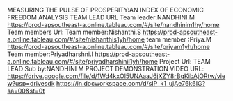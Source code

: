 MEASURING THE PULSE OF PROSPERITY:AN INDEX OF ECONOMIC FREEDOM ANALYSIS
TEAM LEAD URL
Team leader:NANDHINI.M
https://prod-apsoutheast-a.online.tableau.com/#/site/nandhinim1hy/home
Team members Url:
Team member:Nishanthi.S
https://prod-apsoutheast-a.online.tableau.com/#/site/nishanthis1yh/home
team member :Priya.M
https://prod-apsoutheast-a.online.tableau.com/#/site/priyam1yh/home
Team member:Priyadharshni.I
https://prod-apsoutheast-a.online.tableau.com/#/site/priyadharshinil1yh/home
Project Url:
TEAM LEAD
Sub by:NANDHINI M
PROJECT DEMONSTRATION VIDEO URL:
https://drive.google.com/file/d/1Wd4kxOl5UNAaaJ6jXZY8rBqKibAjORtw/view?usp=drivesdk
https://in.docworkspace.com/d/sIP_k1_ujAe76k6IG?sa=00&st=0t
